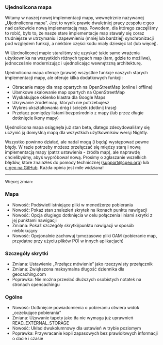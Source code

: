 ### Ujednolicona mapa
Witamy w naszej nowej implementacji mapy, wewnętrznie nazywanej „Ujednolicona mapa”. Jest to wynik prawie dwuletniej pracy zespołu c:geo nad całkowicie nową implementacją map. Powodem, dla którego zaczęliśmy to robić, było to, że nasze stare implementacje map stawały się coraz trudniejsze w utrzymaniu i zapewnieniu (mniej lub bardziej) synchronizacji pod względem funkcji, a niektóre części kodu miały dziesięć lat (lub więcej).

W Ujednoliconej mapie staraliśmy się uzyskać takie same wrażenia użytkownika na wszystkich różnych typach map (tam, gdzie to możliwe), jednocześnie modernizując i ujednolicając wewnętrzną architekturę.

Ujednolicona mapa oferuje (prawie) wszystkie funkcje naszych starych implementacji mapy, ale oferuje kilka dodatkowych funkcji:

- Obracanie mapy dla map opartych na OpenStreetMap (online i offline)
- Ułamkowe skalowanie map opartych na OpenStreetMap
- Wyskakujące okienko klastra dla Google Maps
- Ukrywanie źródeł map, których nie potrzebujesz
- Wykres ukształtowania dróg i ścieżek (dotknij trasę)
- Przełącz pomiędzy listami bezpośrednio z mapy (lub przez długie dotknięcie ikony mapy)

Ujednolicona mapa osiągnęła już stan beta, dlatego zdecydowaliśmy się uczynić ją domyślną mapą dla wszystkich użytkowników wersji Nightly.

Wszystko powinno działać, ale nadal mogą (i będą) występować pewne błędy. W razie potrzeby możesz przełączać się między starą i nową implementacją mapy (patrz ustawienia - źródła map), ale naprawdę chcielibyśmy, abyś wypróbował nową. Prosimy o zgłaszanie wszelkich błędów, które znalazłeś do pomocy technicznej ([support@cgeo.org](mailto:support@cgeo.org)) lub [c:geo na GitHub](github.com/cgeo/cgeo/issues). Każda opinia jest mile widziana!

---

Więcej zmian:

### Mapa
- Nowość: Podświetl istniejące pliki w menedżerze pobierania
- Nowość: Pokaż stan znalezień skrytek na ikonach punktu nawigacji
- Nowość: Opcja długiego dotknięcia w celu połączenia liniami skrytki z jej punktami nawigacji
- Zmiana: Pokaż szczegóły skrytki/punktu nawigacji w sposób nieblokujący
- Nowość: Opcjonalnie zachowuj tymczasowe pliki OAM (pobieranie map, przydatne przy użyciu plików POI w innych aplikacjach)

### Szczegóły skrytki
- Zmiana: Ustawienie „Przełącz mówienie” jako rzeczywisty przełącznik
- Zmiana: Zwiększona maksymalna długość dziennika dla geocaching.com
- Poprawka: Nie można przesłać dłuższych osobistych notatek na stronach opencachingu

### Ogólne
- Nowość: Dotknięcie powiadomienia o pobieraniu otwiera widok „oczekujące pobierania”
- Zmiana: Używanie tapety jako tła nie wymaga już uprawnień READ_EXTERNAL_STORAGE
- Nowość: Układ dwukolumnowy dla ustawień w trybie poziomym
- Poprawka: Przywracanie kopii zapasowych bez prawidłowych informacji o dacie i czasie
